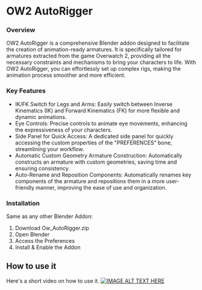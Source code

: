 #  **OW2 AutoRigger**
### Overview
OW2 AutoRigger is a comprehensive Blender addon designed to facilitate the creation of animation-ready armatures. It is specifically tailored for armatures extracted from the game Overwatch 2, providing all the necessary constraints and mechanisms to bring your characters to life. With OW2 AutoRigger, you can effortlessly set up complex rigs, making the animation process smoother and more efficient.

### Key Features
- IK/FK Switch for Legs and Arms: Easily switch between Inverse Kinematics (IK) and Forward Kinematics (FK) for more flexible and dynamic animations.
- Eye Controls: Precise controls to animate eye movements, enhancing the expressiveness of your characters.
- Side Panel for Quick Access: A dedicated side panel for quickly accessing the custom properties of the "PREFERENCES" bone, streamlining your workflow.
- Automatic Custom Geometry Armature Construction: Automatically constructs an armature with custom geometries, saving time and ensuring consistency.
- Auto-Rename and Reposition Components: Automatically renames key components of the armature and repositions them in a more user-friendly manner, improving the ease of use and organization.

### Installation
Same as any other Blender Addon:
1. Download Ow_AutoRigger.zip
2. Open Blender
3. Access the Preferences
4. Install & Enable the Addon

## How to use it

Here's a short video on how to use it.
[![IMAGE ALT TEXT HERE](https://img.youtube.com/vi/OQ7OYSvf3Fk/0.jpg)](https://www.youtube.com/watch?v=OQ7OYSvf3Fk)



